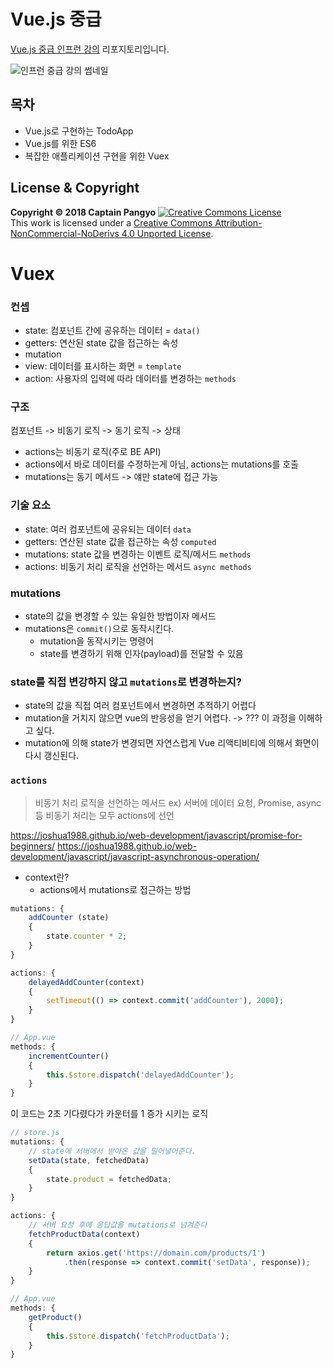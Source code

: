 # Vue.js 중급

[Vue.js 중급 인프런 강의](inf.run/znaC) 리포지토리입니다.

![인프런 중급 강의 썸네일](https://cdn.inflearn.com/public/courses/136498/course_cover/33a35374-af5f-4085-a650-4909c03e8d5d/lv2.png)

## 목차

- Vue.js로 구현하는 TodoApp
- Vue.js를 위한 ES6
- 복잡한 애플리케이션 구현을 위한 Vuex

## License & Copyright

**Copyright © 2018 Captain Pangyo**
<a rel="license" href="http://creativecommons.org/licenses/by-nc-nd/4.0/"><img alt="Creative Commons License" style="border-width:0" src="https://i.creativecommons.org/l/by-nc-nd/4.0/88x31.png" /></a><br />
This work is licensed under a <a rel="license" href="http://creativecommons.org/licenses/by-nc-nd/4.0/">Creative Commons
Attribution-NonCommercial-NoDerivs 4.0 Unported License</a>.

# Vuex

### 컨셉

- state: 컴포넌트 간에 공유하는 데이터 = `data()`
- getters: 연산된 state 값을 접근하는 속성
- mutation
- view: 데이터를 표시하는 화면 = `template`
- action: 사용자의 입력에 따라 데이터를 변경하는 `methods`

### 구조

컴포넌트 -> 비동기 로직 -> 동기 로직 -> 상태

- actions는 비동기 로직(주로 BE API)
- actions에서 바로 데이터를 수정하는게 아님, actions는 mutations를 호출
- mutations는 동기 메서드 -> 얘만 state에 접근 가능

### 기술 요소

- state: 여러 컴포넌트에 공유되는 데이터 `data`
- getters: 연산된 state 값을 접근하는 속성 `computed`
- mutations: state 값을 변경하는 이벤트 로직/메서드 `methods`
- actions: 비동기 처리 로직을 선언하는 메서드 `async methods`

### mutations

- state의 값을 변경할 수 있는 유일한 방법이자 메서드
- mutations은 `commit()`으로 동작시킨다.
    - mutation을 동작시키는 명령어
    - state를 변경하기 위해 인자(payload)를 전달할 수 있음

### state를 직접 변강하지 않고 `mutations`로 변경하는지?
- state의 값을 직접 여러 컴포넌트에서 변경하면 추적하기 어렵다
- mutation을 거치지 않으면 vue의 반응성을 얻기 어렵다. -> ??? 이 과정을 이해하고 싶다.
- mutation에 의해 state가 변경되면 자연스럽게 Vue 리액티비티에 의해서 화면이 다시 갱신된다.

### `actions`
> 비동기 처리 로직을 선언하는 메서드 
> ex) 서버에 데이터 요청, Promise, async 등 비동기 처리는 모두 actions에 선언

https://joshua1988.github.io/web-development/javascript/promise-for-beginners/
https://joshua1988.github.io/web-development/javascript/javascript-asynchronous-operation/

- context란?
  - actions에서 mutations로 접근하는 방법
```javascript
mutations: {
    addCounter (state)
    {
        state.counter * 2;
    }
}

actions: {
    delayedAddCounter(context)
    {
        setTimeout(() => context.commit('addCounter'), 2000);
    }
}

// App.vue
methods: {
    incrementCounter()
    {
        this.$store.dispatch('delayedAddCounter');
    }
}
```
이 코드는 2초 기다렸다가 카운터를 1 증가 시키는 로직

```javascript
// store.js
mutations: {
    // state에 서버에서 받아온 값을 밀어넣어준다.
    setData(state, fetchedData)
    {
        state.product = fetchedData;
    }
}

actions: {
    // 서버 요청 후에 응답값을 mutations로 넘겨준다
    fetchProductData(context)
    {
        return axios.get('https://domain.com/products/1')
            .then(response => context.commit('setData', response));
    }
}

// App.vue
methods: {
    getProduct()
    {
        this.$store.dispatch('fetchProductData');
    }
}
```

